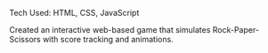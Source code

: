 Tech Used: HTML, CSS, JavaScript</br>

Created an interactive web-based game that simulates Rock-Paper-Scissors with score tracking and animations.
